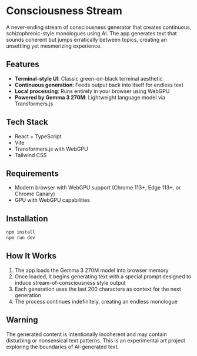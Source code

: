 # Consciousness Stream

A never-ending stream of consciousness generator that creates continuous, schizophrenic-style monologues using AI. The app generates text that sounds coherent but jumps erratically between topics, creating an unsettling yet mesmerizing experience.

## Features

- **Terminal-style UI**: Classic green-on-black terminal aesthetic
- **Continuous generation**: Feeds output back into itself for endless text
- **Local processing**: Runs entirely in your browser using WebGPU
- **Powered by Gemma 3 270M**: Lightweight language model via Transformers.js

## Tech Stack

- React + TypeScript
- Vite
- Transformers.js with WebGPU
- Tailwind CSS

## Requirements

- Modern browser with WebGPU support (Chrome 113+, Edge 113+, or Chrome Canary)
- GPU with WebGPU capabilities

## Installation

```bash
npm install
npm run dev
```

## How It Works

1. The app loads the Gemma 3 270M model into browser memory
2. Once loaded, it begins generating text with a special prompt designed to induce stream-of-consciousness style output
3. Each generation uses the last 200 characters as context for the next generation
4. The process continues indefinitely, creating an endless monologue

## Warning

The generated content is intentionally incoherent and may contain disturbing or nonsensical text patterns. This is an experimental art project exploring the boundaries of AI-generated text.